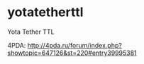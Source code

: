 # yotatetherttl
Yota Tether TTL

4PDA: http://4pda.ru/forum/index.php?showtopic=647126&st=220#entry39995381
